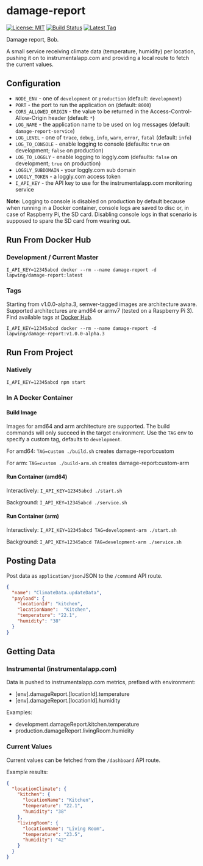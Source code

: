 # damage-report
[![License: MIT](https://img.shields.io/badge/License-MIT-yellow.svg)](https://opensource.org/licenses/MIT)
[![Build Status](https://travis-ci.org/Rekhyt/damage-report.svg?branch=master)](https://travis-ci.org/Rekhyt/damage-report)
[![Latest Tag](https://img.shields.io/github/v/tag/rekhyt/damage-report?style=flat)](https://github.com/Rekhyt/damage-report/releases)

Damage report, Bob.

A small service receiving climate data (temperature, humidity) per location, pushing it on to instrumentalapp.com and
providing a local route to fetch the current values.

## Configuration
* `NODE_ENV` - one of `development` or `production` (default: `development`)
* `PORT` - the port to run the application on (default: `8000`)
* `CORS_ALLOWED_ORIGIN` - the value to be returned in the Access-Control-Allow-Origin header (default: `*`)
* `LOG_NAME` - the application name to be used on log messages (default: `damage-report-service`)
* `LOG_LEVEL` - one of `trace`, `debug`, `info`, `warn`, `error`, `fatal` (default: `info`)
* `LOG_TO_CONSOLE` - enable logging to console (defaults: `true` on development; `false` on production)
* `LOG_TO_LOGGLY` - enable logging to loggly.com (defaults: `false` on development; `true` on production)
* `LOGGLY_SUBDOMAIN` - your loggly.com sub domain
* `LOGGLY_TOKEN` - a loggly.com access token
* `I_API_KEY` - the API key to use for the instrumentalapp.com monitoring service

**Note:** Logging to console is disabled on production by default because when running in a Docker container, console
logs are saved to disc or, in case of Raspberry Pi, the SD card. Disabling console logs in that scenario is supposed to
spare the SD card from wearing out.

## Run From Docker Hub
### Development / Current Master

`I_API_KEY=12345abcd docker --rm --name damage-report -d lapwing/damage-report:latest`

### Tags
Starting from v1.0.0-alpha.3, semver-tagged images are architecture aware. Supported architectures are amd64 or armv7
(tested on a Raspberry Pi 3). Find available tags at [Docker Hub](https://hub.docker.com/r/lapwing/damage-report/tags).

`I_API_KEY=12345abcd docker --rm --name damage-report -d lapwing/damage-report:v1.0.0-alpha.3`

## Run From Project
### Natively
`I_API_KEY=12345abcd npm start`

### In A Docker Container
#### Build Image
Images for amd64 and arm architecture are supported. The build commands will only succeed in the target environment.
Use the `TAG` env to specify a custom tag, defaults to `development`.

For amd64: `TAG=custom ./build.sh` creates damage-report:custom

For arm: `TAG=custom ./build-arm.sh` creates damage-report:custom-arm

#### Run Container (amd64)
Interactively: `I_API_KEY=12345abcd ./start.sh`

Background: `I_API_KEY=12345abcd ./service.sh`

#### Run Container (arm)
Interactively: `I_API_KEY=12345abcd TAG=development-arm ./start.sh`

Background: `I_API_KEY=12345abcd TAG=development-arm ./service.sh`

## Posting Data
Post data as `application/json`JSON to the `/command` API route.

```json
{
  "name": "ClimateData.updateData",
  "payload": {
    "locationId": "kitchen",
    "locationName":  "Kitchen",
    "temperature": "22.1",
    "humidity": "38"
  }
}
```

## Getting Data
### Instrumental (instrumentalapp.com)
Data is pushed to instrumentalapp.com metrics, prefixed with environment:
* [env].damageReport.[locationId].temperature
* [env].damageReport.[locationId].humidity

Examples:
* development.damageReport.kitchen.temperature
* production.damageReport.livingRoom.humidity

### Current Values
Current values can be fetched from the `/dashboard` API route.

Example results:
```json
{
  "locationClimate": {
    "kitchen": {
      "locationName": "Kitchen",
      "temperature": "22.1",
      "humidity": "38"
    },
    "livingRoom": {
      "locationName": "Living Room",
      "temperature": "23.5",
      "humidity": "42"
    }
  }
}
```
